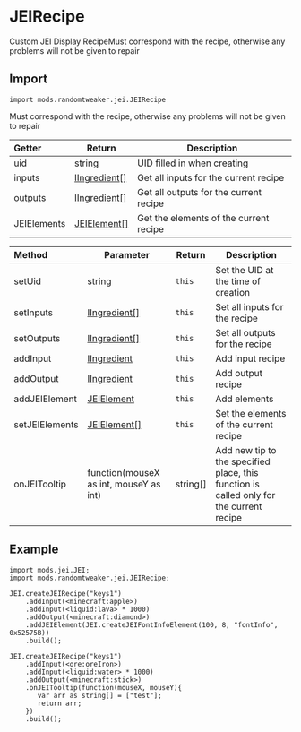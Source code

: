 # JEIRecipe

Custom JEI Display RecipeMust correspond with the recipe, otherwise any problems will not be given to repair

## Import

```zenscript
import mods.randomtweaker.jei.JEIRecipe
```

Must correspond with the recipe, otherwise any problems will not be given to repair

| Getter | Return | Description |
|:---- | ---- | -----|
| uid | string | UID filled in when creating |
| inputs | [IIngredient[]](https://docs.blamejared.com/1.12/en/Vanilla/Variable_Types/IIngredient/) | Get all inputs for the current recipe |
| outputs | [IIngredient[]](https://docs.blamejared.com/1.12/en/Vanilla/Variable_Types/IIngredient/) | Get all outputs for the current recipe |
| JEIElements | [JEIElement[]](https://github.com/ikexing-cn/RandomTweaker/blob/1.12/wiki/en_us/modSupport/JEI/JEIElement/JEIElement.md) | Get the elements of the current recipe |

| Method | Parameter | Return | Description |
|:---- | ---- | -----| -----|
|setUid | string | ``this`` | Set  the UID at the time of creation |
|setInputs | [IIngredient[]](https://docs.blamejared.com/1.12/en/Vanilla/Variable_Types/IIngredient/) | ``this`` | Set all inputs for the recipe |
|setOutputs | [IIngredient[]](https://docs.blamejared.com/1.12/en/Vanilla/Variable_Types/IIngredient/) | ``this`` | Set all outputs for the recipe |
|addInput | [IIngredient](https://docs.blamejared.com/1.12/en/Vanilla/Variable_Types/IIngredient/) | ``this`` | Add input recipe |
|addOutput | [IIngredient](https://docs.blamejared.com/1.12/en/Vanilla/Variable_Types/IIngredient/)  | ``this``| Add output recipe |
|addJEIElement | [JEIElement](https://github.com/ikexing-cn/RandomTweaker/blob/1.12/wiki/en_us/modSupport/JEI/JEIElement/JEIElement.md) | ``this`` | Add elements |
|setJEIElements | [JEIElement[]](https://github.com/ikexing-cn/RandomTweaker/blob/1.12/wiki/en_us/modSupport/JEI/JEIElement/JEIElement.md) | ``this`` | Set the elements of the current recipe |
|onJEITooltip | function(mouseX as int, mouseY as int) | string[] | Add new tip to the specified place, this function is called only for the current recipe |

## Example

```zenscript
import mods.jei.JEI;
import mods.randomtweaker.jei.JEIRecipe;

JEI.createJEIRecipe("keys1")
    .addInput(<minecraft:apple>)
    .addInput(<liquid:lava> * 1000)
    .addOutput(<minecraft:diamond>)
    .addJEIElement(JEI.createJEIFontInfoElement(100, 8, "fontInfo", 0x52575B))
    .build();

JEI.createJEIRecipe("keys1")
    .addInput(<ore:oreIron>)
    .addInput(<liquid:water> * 1000)
    .addOutput(<minecraft:stick>)
    .onJEITooltip(function(mouseX, mouseY){
       var arr as string[] = ["test"];
       return arr;
    })
    .build();
```
